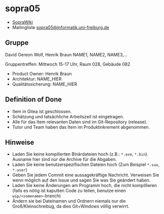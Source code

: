 # sopra05

* [SopraWiki](https://sopra.informatik.uni-freiburg.de/)
* Mailingliste sopra05@informatik.uni-freiburg.de

## Gruppe

David Gereon Wolf, Henrik Braun
NAME1, NAME2, NAME3,...

Gruppentreffen: Mittwoch 15-17 Uhr, Raum 028, Gebäude 082

* Product Owner: Henrik Braun
* Architektur: NAME_HIER
* Qualitätssicherung: NAME_HIER

## Definition of Done

* Item in Gitea ist geschlossen.
* Schätzung und tatsächliche Arbeitszeit ist eingetragen.
* Alle für das Item relevanten Daten sind im Git-Repository (release).
* Tutor und Team haben das Item im Produktinkrement abgenommen.

## Hinweise

* Laden Sie keine kompilierten Binärdateien hoch (z.B.: `*.exe`, `*.bin`). Ausname hier sind _nur_ die Archive für die Abgaben.
* Laden Sie keine benutzerspezifischen Dateien hoch (Zum Beispiel `*.suo`, `*.user`)
* Geben Sie jedem Commit eine aussagekräftige Nachricht. Verweisen Sie wenn möglich auf den Issue und sagen Sie was Sie geändert haben.
* Laden Sie keine Änderungen am Programm hoch, die nicht kompillieren (falls es nötig ist kaputten Code zu teilen, benutze einen `wip/<somename>`-branch)
* Ändern sie bei Dateinamen und Ordnern niemals nur die Groß/Kleinschreibug, da dies Git+Windows völlig verwirrt.
